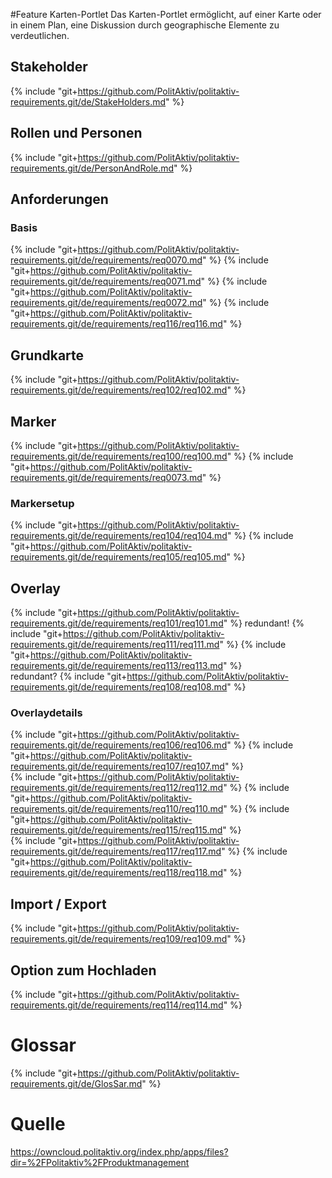 #Feature Karten-Portlet
Das Karten-Portlet ermöglicht, auf einer Karte oder in einem Plan, eine Diskussion durch geographische Elemente zu verdeutlichen.

## Stakeholder
{% include "git+https://github.com/PolitAktiv/politaktiv-requirements.git/de/StakeHolders.md" %}

## Rollen und Personen
{% include "git+https://github.com/PolitAktiv/politaktiv-requirements.git/de/PersonAndRole.md" %}

## Anforderungen

### Basis
{% include "git+https://github.com/PolitAktiv/politaktiv-requirements.git/de/requirements/req0070.md" %}
{% include "git+https://github.com/PolitAktiv/politaktiv-requirements.git/de/requirements/req0071.md" %}
{% include "git+https://github.com/PolitAktiv/politaktiv-requirements.git/de/requirements/req0072.md" %} 
{% include "git+https://github.com/PolitAktiv/politaktiv-requirements.git/de/requirements/req116/req116.md" %} 

## Grundkarte
{% include "git+https://github.com/PolitAktiv/politaktiv-requirements.git/de/requirements/req102/req102.md" %} 

## Marker
{% include "git+https://github.com/PolitAktiv/politaktiv-requirements.git/de/requirements/req100/req100.md" %}
{% include "git+https://github.com/PolitAktiv/politaktiv-requirements.git/de/requirements/req0073.md" %}

### Markersetup
{% include "git+https://github.com/PolitAktiv/politaktiv-requirements.git/de/requirements/req104/req104.md" %} 
{% include "git+https://github.com/PolitAktiv/politaktiv-requirements.git/de/requirements/req105/req105.md" %} 

## Overlay
{% include "git+https://github.com/PolitAktiv/politaktiv-requirements.git/de/requirements/req101/req101.md" %} 
redundant! {% include "git+https://github.com/PolitAktiv/politaktiv-requirements.git/de/requirements/req111/req111.md" %} 
{% include "git+https://github.com/PolitAktiv/politaktiv-requirements.git/de/requirements/req113/req113.md" %}  
redundant? {% include "git+https://github.com/PolitAktiv/politaktiv-requirements.git/de/requirements/req108/req108.md" %} 

### Overlaydetails
{% include "git+https://github.com/PolitAktiv/politaktiv-requirements.git/de/requirements/req106/req106.md" %} 
{% include "git+https://github.com/PolitAktiv/politaktiv-requirements.git/de/requirements/req107/req107.md" %}  
{% include "git+https://github.com/PolitAktiv/politaktiv-requirements.git/de/requirements/req112/req112.md" %} 
{% include "git+https://github.com/PolitAktiv/politaktiv-requirements.git/de/requirements/req110/req110.md" %} 
{% include "git+https://github.com/PolitAktiv/politaktiv-requirements.git/de/requirements/req115/req115.md" %}  
{% include "git+https://github.com/PolitAktiv/politaktiv-requirements.git/de/requirements/req117/req117.md" %} 
{% include "git+https://github.com/PolitAktiv/politaktiv-requirements.git/de/requirements/req118/req118.md" %}  

## Import / Export
{% include "git+https://github.com/PolitAktiv/politaktiv-requirements.git/de/requirements/req109/req109.md" %} 

## Option zum Hochladen
{% include "git+https://github.com/PolitAktiv/politaktiv-requirements.git/de/requirements/req114/req114.md" %} 

# Glossar
{% include "git+https://github.com/PolitAktiv/politaktiv-requirements.git/de/GlosSar.md" %}

# Quelle
https://owncloud.politaktiv.org/index.php/apps/files?dir=%2FPolitaktiv%2FProduktmanagement